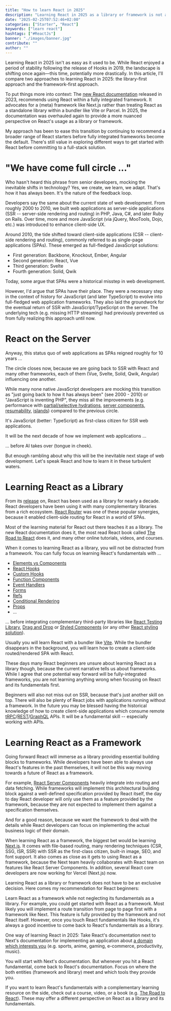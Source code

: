 ```yaml
---
title: "How to learn React in 2025"
description: "Learning React in 2025 as a library or framework is not an easy decision. Whether to learn React with Next.js as a framework ..."
date: "2025-02-25T07:52:46+02:00"
categories: ["Starter", "React"]
keywords: ["learn react"]
hashtags: ["#ReactJs"]
banner: "./images/banner.jpg"
contribute: ""
author: ""
---
```


<Sponsorship />

Learning React in 2025 isn't as easy as it used to be. While React enjoyed a period of stability following the release of Hooks in 2019, the landscape is shifting once again—this time, potentially more drastically. In this article, I'll compare two approaches to learning React in 2025: the library-first approach and the framework-first approach.

<ReadMore label="React Trends in 2025" link="/react-trends/" />

To put things more into context: The [new React documentation](https://react.dev/) released in 2023, recommends using React within a fully integrated framework. It advocates for a (meta) framework like Next.js rather than treating React as a standalone library within a bundler like Vite or Parcel. In 2025, the documentation was overhauled again to provide a more nuanced perspective on React's usage as a library or framework.

<ReadMore label="React Starters in 2025" link="/react-starter/" />

My approach has been to ease this transition by continuing to recommend a broader range of React starters before fully integrated frameworks become the default. There's still value in exploring different ways to get started with React before committing to a full-stack solution.

# "We have come full circle ..."

Who hasn't heard this phrase from senior developers, mocking the inevitable shifts in technology? Yes, we create, we learn, we adapt. That's how it has always been. It's the nature of the feedback loop.

Developers say the same about the current state of web development. From roughly 2000 to 2010, we built web applications as server-side applications (SSR -- server-side rendering and routing) in PHP, Java, C#, and later Ruby on Rails. Over time, more and more JavaScript (via jQuery, MooTools, Dojo, etc.) was introduced to enhance client-side UX.

Around 2010, the tide shifted toward client-side applications (CSR -- client-side rendering and routing), commonly referred to as single-page applications (SPAs). These emerged as full-fledged JavaScript solutions:

- First generation: Backbone, Knockout, Ember, Angular
- Second generation: React, Vue
- Third generation: Svelte
- Fourth generation: Solid, Qwik

Today, some argue that SPAs were a historical misstep in web development.

<ReadMore label="History of Web Applications" link="/web-applications/" />

However, I'd argue that SPAs have their place. They were a necessary step in the context of history for JavaScript (and later TypeScript) to evolve into full-fledged web application frameworks. They also laid the groundwork for the eventual return of SSR with JavaScript/TypeScript on the server. The underlying tech (e.g. missing HTTP streaming) had previously prevented us from fully realizing this approach until now.

# React on the Server

Anyway, this status quo of web applications as SPAs reigned roughly for 10 years ...

The circle closes now, because we are going back to SSR with React and many other frameworks, each of them (Vue, Svelte, Solid, Qwik, Angular) influencing one another.

<ReadMore label="React is becoming a full-stack Framework" link="/react-full-stack-framework/" />

While many none native JavaScript developers are mocking this transition as "just going back to how it has always been" (see 2000 - 2010) or "JavaScript is inventing PHP", they miss all the improvements (e.g. performance with [partial/selective hydrations](https://www.gatsbyjs.com/docs/conceptual/partial-hydration/), [server components](https://react.dev/blog/2020/12/21/data-fetching-with-react-server-components), [resumability](https://qwik.builder.io/docs/concepts/resumable/), [islands](https://docs.astro.build/en/concepts/islands/)) compared to the previous circle.

It's JavaScript (better: TypeScript) as first-class citizen for SSR web applications.

It will be the next decade of how we implement web applications ...

... before AI takes over (tongue in cheek).

<Divider />

But enough rambling about why this will be the inevitable next stage of web development. Let's speak React and how to learn it in these turbulent waters.

# Learning React as a Library

From its [release](https://www.youtube.com/watch?v=GW0rj4sNH2w) on, React has been used as a library for nearly a decade. React developers have been using it with many complementary libraries from a rich ecosystem. [React Router](/react-router/) was one of these popular synergies, because it enabled client-side routing for React in a world of SPAs.

<ReadMore label="React Libraries in 2025" link="/react-libraries/" />

Most of the learning material for React out there teaches it as a library. The new React documentation does it, the most read React book called [The Road to React](https://www.amazon.com/dp/B077HJFCQX) does it, and many other online tutorials, videos, and courses.

When it comes to learning React as a library, you will not be distracted from a framework. You can fully focus on learning React's fundamentals with ...

* [Elements vs Components](/react-element-component/)
* [React Hooks](/react-hooks/)
* [Custom Hooks](/react-custom-hook/)
* [Function Components](/react-function-component/)
* [Event Handlers](/react-event-handler/)
* [Forms](/react-form/)
* [Refs](/react-ref/)
* [Conditional Rendering](/conditional-rendering-react/)
* [Props](/react-pass-props-to-component/)
* ...

... before integrating complementary third-party libraries like [React Testing Library](/react-testing-library/), [Drag and Drop](/react-drag-and-drop/) or [Styled Components](/styled-components/) (or any other [React styling solution](/react-css-styling/)).

Usually you will learn React with a bundler like [Vite](https://vitejs.dev/). While the bundler disappears in the background, you will learn how to create a client-side routed/rendered SPA with React.

These days many React beginners are unsure about learning React as a library though, because the current narrative tells us about frameworks. While I agree that one potential way forward will be fully-integrated frameworks, you are not learning anything wrong when focusing on React and its fundamentals first.

Beginners will also not miss out on SSR, because that's just another skill on top. There will also be plenty of React jobs with applications running without a framework. In the future you may be blessed having the historical knowledge of how to create client-side applications which consume remote [tRPC](/react-trpc/)/[REST](/node-express-server-rest-api/)/[GraphQL](/graphql-apollo-server-tutorial/) APIs. It will be a fundamental skill -- especially working with APIs.

# Learning React as a Framework

Going forward React will immerse as a library providing essential building blocks to frameworks. While developers have been able to always use React's features in the past themselves, it will not be this way moving towards a future of React as a framework.

For example, [React Server Components](https://nextjs.org/docs/advanced-features/react-18/server-components) heavily integrate into routing and data fetching. While frameworks will implement this architectural building block against a well-defined specification provided by React itself, the day to day React developer will only use them as a feature provided by the framework, because they are not expected to implement them against a specification themselves.

And for a good reason, because we want the framework to deal with the details while React developers can focus on implementing the actual business logic of their domain.

When learning React as a framework, the biggest bet would be learning [Next.js](https://www.road-to-next.com/). It comes with file-based routing, many rendering techniques (CSR, SSG, ISR, SSR) with SSR as the first-class citizen, built-in image, SEO, and font support. It also comes as close as it gets to using React as a framework, because the Next team heavily collaborates with React team on features like React Server Components. In addition, several React core developers are now working for Vercel (Next.js) now.

<Divider />

Learning React as a library or framework does not have to be an exclusive decision. Here comes my recommendation for React beginners:

Learn React as a framework while not neglecting its fundamentals as a library. For example, you could get started with React as a framework. Most likely you will implement a route transition from page to page first with a framework like Next. This feature is fully provided by the framework and not React itself. However, once you touch React fundamentals like Hooks, it's always a good incentive to come back to React's fundamentals as a library.

One way of learning React in 2025: Take React's documentation next to Next's documentation for implementing an application about [a domain which interests you](/how-to-learn-framework/) (e.g. sports, anime, gaming, e-commerce, productivity, music).

You will start with Next's documentation. But whenever you hit a React fundamental, come back to React's documentation. Focus on where the both entities (framework and library) meet and which tools they provide you.

If you want to learn React's fundamentals with a complementary learning resource on the side, check out a course, video, or a book (e.g. [The Road to React](https://www.amazon.com/dp/B077HJFCQX)). These may offer a different perspective on React as a library and its fundamentals.
